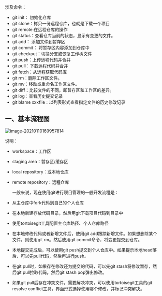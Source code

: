 涉及命令：

- git init： 初始化仓库
- git clone：拷贝一份远程仓库，也就是下载一个项目
- git remote:在远程仓库的操作
- git status：查看仓库当前的状态，显示有变更的文件。
- git add： 添加文件到暂存区
- git commit： 将暂存区内容添加到仓库中
- git checkout：切换分支或恢复工作树文件
- git push：上传远程代码并合并
- git pull：下载远程代码并合并
- git fetch：从远程获取代码库
- git rm：删除工作区文件。
- git mv：移动或重命名工作区文件。
- git diff：比较文件的不同，即暂存区和工作区的差异。
- git log：查看历史提交记录
- git blame xxxfile：以列表形式查看指定文件的历史修改记录



## 一、基本流程图

![image-20210110160957814](https://cdn.jsdelivr.net/gh/JarvisTH/picbed/img/20210110161000.png)

说明：

- workspace：工作区

- staging area：暂存区/缓存区

- local repository：或本地仓库

- remote repository：远程仓库

  

  一般来说，现在使用git进行项目管理的一般开发流程是：

- 从主仓库中fork代码到自己的个人仓库
- 在本地新建存放代码目录，然后用git下载项目代码到目录中
- 使用tortoisegit工具配置主仓库路径、个人仓库路径
- 在本地修改代码或者新增文件后，使用git add跟踪新增文件。如果想删除某个文件，则使用git rm。然后使用git commit命令，将变更提交到仓库。
- 本地提交完成后，可以使用git push提交到个人仓库中。如果提示本地head落后，可以先pull代码，然后再进行push。
- 在git pull时，如果存在修改还为提交的代码，可以先git stash将修改暂存，然后git pull拉取代码，然后git stash pop弹出修改。
- 如果git pull后存在冲突文件，需要解决冲突，可以使用tortoisegit工具的git resolve conflict工具，界面形式选择使用哪个修改，并标记冲突解决。
